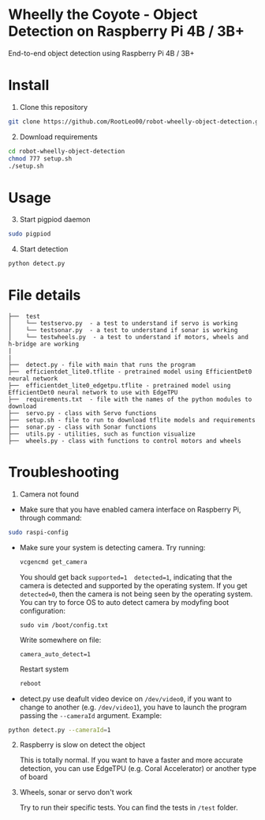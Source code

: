 # Wheelly the Coyote - Object Detection on Raspberry Pi 4B / 3B+
End-to-end object detection using Raspberry Pi 4B / 3B+

# Install
1. Clone this repository
```bash
git clone https://github.com/RootLeo00/robot-wheelly-object-detection.git
```
2. Download requirements
```bash
cd robot-wheelly-object-detection
chmod 777 setup.sh
./setup.sh
```

# Usage 
3. Start pigpiod daemon
```bash
sudo pigpiod
```
4. Start detection
```bash
python detect.py
```

# File details
```
├──  test  
│    └── testservo.py  - a test to understand if servo is working
│    └── testsonar.py  - a test to understand if sonar is working
│    └── testwheels.py  - a test to understand if motors, wheels and h-bridge are working
|
|
├──  detect.py - file with main that runs the program  
├──  efficientdet_lite0.tflite - pretrained model using EfficientDet0 neural network
├──  efficientdet_lite0_edgetpu.tflite - pretrained model using EfficientDet0 neural network to use with EdgeTPU
├──  requirements.txt  - file with the names of the python modules to download
├──  servo.py - class with Servo functions
├──  setup.sh - file to run to download tflite models and requirements
├──  sonar.py - class with Sonar functions
├──  utils.py - utilities, such as function visualize
├──  wheels.py - class with functions to control motors and wheels
```

# Troubleshooting
1. Camera not found
- Make sure that you have enabled camera interface on Raspberry Pi, through command:
```bash
sudo raspi-config
```
- Make sure your system is detecting camera. Try running:
  ```bash 
  vcgencmd get_camera
  ```
  You should get back ```supported=1  detected=1```, indicating that the camera is detected and supported by the operating system. If you get ```detected=0```, then the camera is not being seen by the operating system.
  You can try to force OS to auto detect camera by modyfing boot configuration:
  ```vim 
  sudo vim /boot/config.txt
  ```
  Write somewhere on file:
  ```vim
  camera_auto_detect=1
  ```
  Restart system
  ```bash
  reboot
  ```  
- detect.py use deafult video device on ```/dev/video0```, if you want to change to another (e.g. ```/dev/video1```), you have to launch the program passing the ```--cameraId``` argument. Example:
```bash
python detect.py --cameraId=1
```
2. Raspberry is slow on detect the object

    This is totally normal. If you want to have a faster and more accurate detection, you can use EdgeTPU (e.g. Coral Accelerator) or another type of board

3. Wheels, sonar or servo don't work
   
   Try to run their specific tests. You can find the tests in ```/test``` folder.